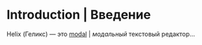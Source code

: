<!-- Translated by @vBuresh with DeepSeekChat -->

# Introduction | Введение
Helix (Геликс) — это [modal](#) | *модальный* текстовый редактор...  
